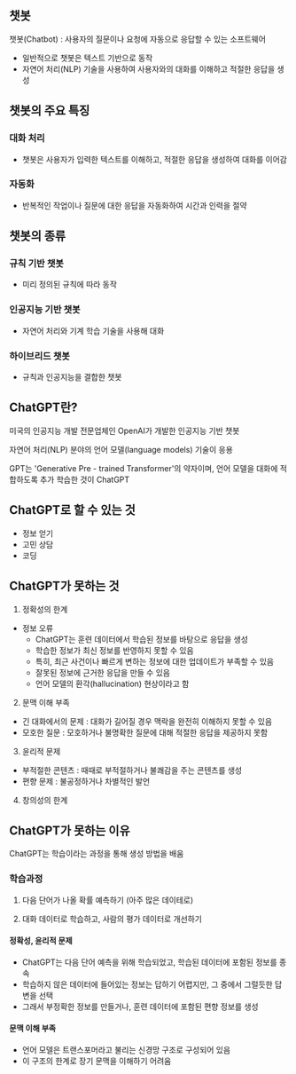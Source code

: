 ## 챗봇
챗봇(Chatbot) : 사용자의 질문이나 요청에 자동으로 응답할 수 있는 소프트웨어
- 일반적으로 챗봇은 텍스트 기반으로 동작
- 자연어 처리(NLP) 기술을 사용하여 사용자와의 대화를 이해하고 적절한 응답을 생성

## 챗봇의 주요 특징
### 대화 처리
- 챗봇은 사용자가 입력한 텍스트를 이해하고, 적절한 응답을 생성하여 대화를 이어감

### 자동화
- 반복적인 작업이나 질문에 대한 응답을 자동화하여 시간과 인력을 절약

## 챗봇의 종류
### 규칙 기반 챗봇
- 미리 정의된 규칙에 따라 동작

### 인공지능 기반 챗봇
- 자연어 처리와 기계 학습 기술을 사용해 대화

### 하이브리드 챗봇
- 규칙과 인공지능을 결합한 챗봇

## ChatGPT란?
미국의 인공지능 개발 전문업체인 OpenAI가 개발한 인공지능 기반 챗봇

자연어 처리(NLP) 분야의 언어 모델(language models) 기술이 응용

GPT는 'Generative Pre - trained Transformer'의 약자이며, 언어 모델을 대화에 적합하도록 추가 학습한 것이 ChatGPT

## ChatGPT로 할 수 있는 것
- 정보 얻기
- 고민 상담
- 코딩

## ChatGPT가 못하는 것
1. 정확성의 한계
- 정보 오류
  - ChatGPT는 훈련 데이터에서 학습된 정보를 바탕으로 응답을 생성
  - 학습한 정보가 최신 정보를 반영하지 못할 수 있음
  - 특히, 최근 사건이나 빠르게 변하는 정보에 대한 업데이트가 부족할 수 있음
  - 잘못된 정보에 근거한 응답을 만들 수 있음
  - 언어 모델의 환각(hallucination) 현상이라고 함

2. 문맥 이해 부족
- 긴 대화에서의 문제 : 대화가 길어질 경우 맥락을 완전히 이해하지 못할 수 있음
- 모호한 질문 : 모호하거나 불명확한 질문에 대해 적절한 응답을 제공하지 못함

3. 윤리적 문제
- 부적절한 콘텐츠 : 때때로 부적절하거나 불쾌감을 주는 콘텐츠를 생성
- 편향 문제 : 불공정하거나 차별적인 발언

4. 창의성의 한계

## ChatGPT가 못하는 이유
ChatGPT는 학습이라는 과정을 통해 생성 방법을 배움

### 학습과정

1. 다음 단어가 나올 확률 예측하기 (아주 많은 데이테로)

2. 대화 데이터로 학습하고, 사람의 평가 데이터로 개선하기

#### 정확성, 윤리적 문제
- ChatGPT는 다음 단어 예측을 위해 학습되었고, 학습된 데이터에 포함된 정보를 종속
- 학습하지 않은 데이터에 들어있는 정보는 답하기 어렵지만, 그 중에서 그럴듯한 답변을 선택
- 그래서 부정확한 정보를 만들거나, 훈련 데이터에 포함된 편향 정보를 생성

#### 문맥 이해 부족
- 언어 모델은 트랜스포머라고 불리는 신경망 구조로 구성되어 있음
- 이 구조의 한계로 장기 문맥을 이해하기 어려움
